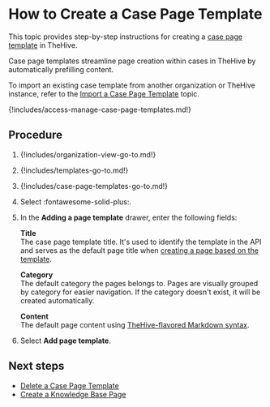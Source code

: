 # How to Create a Case Page Template

This topic provides step-by-step instructions for creating a [case page template](about-case-page-templates.md) in TheHive.

Case page templates streamline page creation within cases in TheHive by automatically prefilling content.

To import an existing case template from another organization or TheHive instance, refer to the [Import a Case Page Template](import-a-case-page-template.md) topic.

{!includes/access-manage-case-page-templates.md!}

<h2>Procedure</h2>

1. {!includes/organization-view-go-to.md!}

2. {!includes/templates-go-to.md!}

3. {!includes/case-page-templates-go-to.md!}

4. Select :fontawesome-solid-plus:.

5. In the **Adding a page template** drawer, enter the following fields:

    **Title**  
    The case page template title. It's used to identify the template in the API and serves as the default page title when [creating a page based on the template](../../../../knowledge-base/create-a-knowledge-base-page.md#create-a-page-at-the-case-level).

    **Category**  
    The default category the pages belongs to. Pages are visually grouped by category for easier navigation. If the category doesn't exist, it will be created automatically.

    **Content**  
    The default page content using [TheHive-flavored Markdown syntax](../../../../thehive-flavored-markdown.md).

6. Select **Add page template**.

<h2>Next steps</h2>

* [Delete a Case Page Template](delete-a-case-page-template.md)
* [Create a Knowledge Base Page](../../../../knowledge-base/create-a-knowledge-base-page.md#create-a-page-at-the-case-level)
